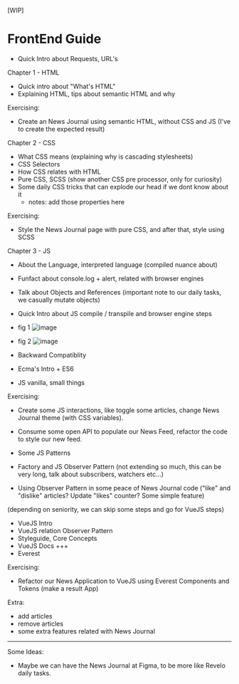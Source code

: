 [WIP]

# FrontEnd Guide

- Quick Intro about Requests, URL's

Chapter 1 - HTML

- Quick intro about "What's HTML"
- Explaining HTML, tips about semantic HTML and why

Exercising:
- Create an News Journal using semantic HTML, without CSS and JS (I've to create the expected result)


Chapter 2 - CSS

- What CSS means (explaining why is cascading stylesheets)
- CSS Selectors
- How CSS relates with HTML
- Pure CSS, SCSS (show another CSS pre processor, only for curiosity)
- Some daily CSS tricks that can explode our head if we dont know about it
  - notes: add those properties here

Exercising:
- Style the News Journal page with pure CSS, and after that, style using SCSS


Chapter 3 - JS

- About the Language, interpreted language (compiled nuance about)
- Funfact about console.log + alert, related with browser engines
- Talk about Objects and References (important note to our daily tasks, we casually mutate objects)
- Quick Intro about JS compile / transpile and browser engine steps
- fig 1
![image](https://user-images.githubusercontent.com/25435624/145222215-8dc0de8f-9fe0-4a6b-90c4-c20d34817a82.png)
- fig 2
![image](https://user-images.githubusercontent.com/25435624/145222259-0c3e77e1-312c-44b6-9d47-9753afbcbc27.png)

- Backward Compatiblity
- Ecma's Intro + ES6
- JS vanilla, small things

Exercising:
 - Create some JS interactions, like toggle some articles, change News Journal theme (with CSS variables).
 - Consume some open API to populate our News Feed, refactor the code to style our new feed.
 
- Some JS Patterns
- Factory and JS Observer Pattern (not extending so much, this can be very long, talk about subscribers, watchers etc...)
- Using Observer Pattern in some peace of News Journal code ("like" and "dislike" articles? Update "likes" counter? Some simple feature)

 (depending on seniority, we can skip some steps and go for VueJS steps)
 
- VueJS Intro
- VueJS relation Observer Pattern
- Styleguide, Core Concepts
- VueJS Docs +++
- Everest

Exercising:
- Refactor our News Application to VueJS using Everest Components and Tokens (make a result App)

Extra:
- add articles
- remove articles
- some extra features related with News Journal
-------------

Some Ideas:

- Maybe we can have the News Journal at Figma, to be more like Revelo daily tasks.
